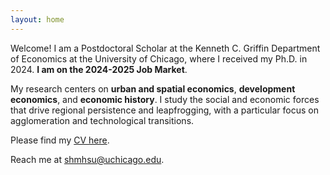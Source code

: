 ```yaml
---
layout: home
---
```


Welcome! I am a Postdoctoral Scholar at the Kenneth C. Griffin Department of Economics at the University of Chicago, where I received my Ph.D. in 2024. **I am on the 2024-2025 Job Market**.

My research centers on **urban and spatial economics**, **development economics**, and **economic history**. I study the social and economic forces that drive regional persistence and leapfrogging, with a particular focus on agglomeration and technological transitions.

Please find my <a href="/assets/cv/cv_hsu.pdf" target="_blank">CV here</a>.

Reach me at <a href="mailto:shmhsu@uchicago.edu">shmhsu@uchicago.edu</a>.
